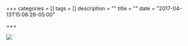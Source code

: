+++
categories = []
tags = []
description = ""
title = ""
date = "2017-04-13T15:08:28-05:00"

+++

<img src="/img/ireland-header.png" class="img-responsive">
